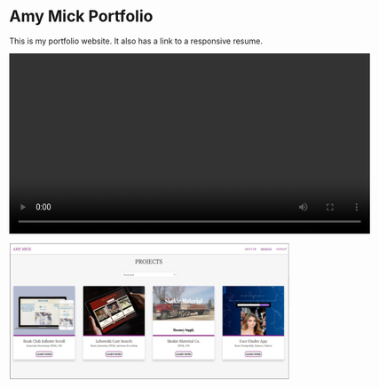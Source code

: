 # Amy Mick Portfolio

This is my portfolio website. It also has a link to a responsive resume.

<video src="https://github.com/amym321/Amy-Mick-site/blob/master/images/projects/AmyMickSite8.mp4" 
    type="video/mp4" width="650" autoplay></video>
<!-- <img src="https://github.com/amym321/Amy-Mick-site/blob/master/images/AmyMickSite3.jpg" width="350" > -->

<img src="https://github.com/amym321/Amy-Mick-site/blob/master/images/AmyMickSite5.jpg" width="650" >

